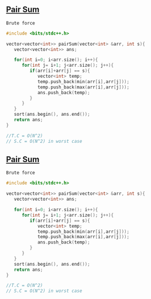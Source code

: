  ## [Pair Sum](https://www.codingninjas.com/codestudio/problems/pair-sum_8230699?challengeSlug=striver-sde-challenge)

```Brute force```
 ```cpp
 #include <bits/stdc++.h>

vector<vector<int>> pairSum(vector<int> &arr, int s){
    vector<vector<int>> ans;

    for(int i=0; i<arr.size(); i++){
       for(int j= i+1; j<arr.size(); j++){
          if(arr[i]+arr[j] == s){
             vector<int> temp;
             temp.push_back(min(arr[i],arr[j]));
             temp.push_back(max(arr[i],arr[j]));
             ans.push_back(temp);
          }
       }
    }
    sort(ans.begin(), ans.end());
    return ans;
}

//T.C = O(N^2)
// S.C = O(N^2) in worst case

```

 ## [Pair Sum](https://www.codingninjas.com/codestudio/problems/pair-sum_8230699?challengeSlug=striver-sde-challenge)

```Brute force```
 ```cpp
 #include <bits/stdc++.h>

vector<vector<int>> pairSum(vector<int> &arr, int s){
    vector<vector<int>> ans;

    for(int i=0; i<arr.size(); i++){
       for(int j= i+1; j<arr.size(); j++){
          if(arr[i]+arr[j] == s){
             vector<int> temp;
             temp.push_back(min(arr[i],arr[j]));
             temp.push_back(max(arr[i],arr[j]));
             ans.push_back(temp);
          }
       }
    }
    sort(ans.begin(), ans.end());
    return ans;
}

//T.C = O(N^2)
// S.C = O(N^2) in worst case

```

